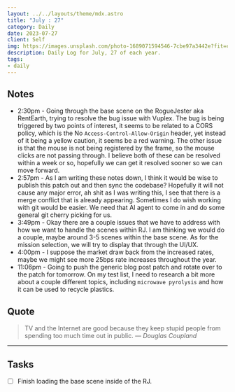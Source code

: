 ```yaml
---
layout: ../../layouts/theme/mdx.astro
title: "July : 27"
category: Daily
date: 2023-07-27
client: Self
img: https://images.unsplash.com/photo-1689071594546-7cbe97a3442e?fit=crop&q=85&w=1400&h=700
description: Daily Log for July, 27 of each year.
tags:
- daily
---
```


## Notes

- 2:30pm - Going through the base scene on the RogueJester aka RentEarth, trying to resolve the bug issue with Vuplex. The bug is being triggered by two points of interest, it seems to be related to a CORS policy, which is the No `Access-Control-Allow-Origin` header, yet instead of it being a yellow caution, it seems be a red warning. The other issue is that the mouse is not being registered by the frame, so the mouse clicks are not passing through. I believe both of these can be resolved within a week or so, hopefully we can get it resolved sooner so we can move forward. 
- 2:57pm - As I am writing these notes down, I think it would be wise to publish this patch out and then sync the codebase? Hopefully it will not cause any major error, ah shit as I was writing this, I see that there is a merge conflict that is already appearing. Sometimes I do wish working with git would be easier. We need that AI agent to come in and do some general git cherry picking for us.
- 3:49pm - Okay there are a couple issues that we have to address with how we want to handle the scenes within RJ. I am thinking we would do a couple, maybe around 3-5 scenes within the base scene. As for the mission selection, we will try to display that through the UI/UX.
- 4:00pm - I suppose the market draw back from the increased rates, maybe we might see more 25bps rate increases throughout the year. 
- 11:06pm - Going to push the generic blog post patch and rotate over to the patch for tomorrow. On my test list, I need to research a bit more about a couple different topics, including `microwave pyrolysis` and how it can be used to recycle plastics.

## Quote

> TV and the Internet are good because they keep stupid people from spending too much time out in public.
> — <cite>Douglas Coupland</cite>

---

## Tasks

- [ ] Finish loading the base scene inside of the RJ.
